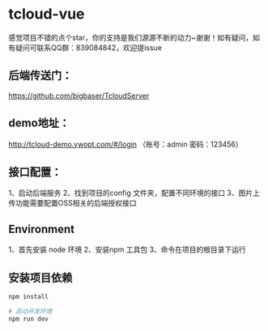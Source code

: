 # tcloud-vue

感觉项目不错的点个star，你的支持是我们源源不断的动力~谢谢！如有疑问，如有疑问可联系QQ群：839084842，欢迎提issue


## 后端传送门：
https://github.com/bigbaser/TcloudServer

## demo地址：
http://tcloud-demo.ywopt.com/#/login （账号：admin 密码：123456）

## 接口配置：
1、启动后端服务
2、找到项目的config 文件夹，配置不同环境的接口
3、图片上传功能需要配置OSS相关的后端授权接口

## Environment
1、首先安装 node 环境
2、安装npm 工具包
3、命令在项目的根目录下运行

## 安装项目依赖

``` bash
npm install

# 启动开发环境
npm run dev

```


